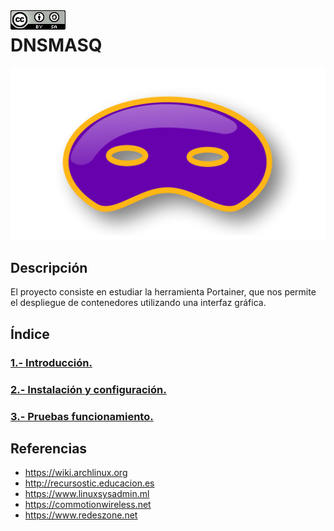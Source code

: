 <img src="./imagenes/MI-LICENCIA88x31.png" style="float: left; margin-right: 10px;" />

# DNSMASQ
![logo dnsmasq](/imagenes/imagen_portada.png)
## Descripción
El proyecto consiste en estudiar la herramienta Portainer, que nos permite el despliegue de contenedores utilizando una interfaz gráfica.
## Índice
### [1.- Introducción.](documentacion/introduccion.md)
### [2.- Instalación y configuración.](documentacion/instalacion.md)
### [3.- Pruebas funcionamiento.](documentacion/pruebas.md)

## Referencias
- <https://wiki.archlinux.org>
- <http://recursostic.educacion.es>
- <https://www.linuxsysadmin.ml>
- <https://commotionwireless.net>
- <https://www.redeszone.net>